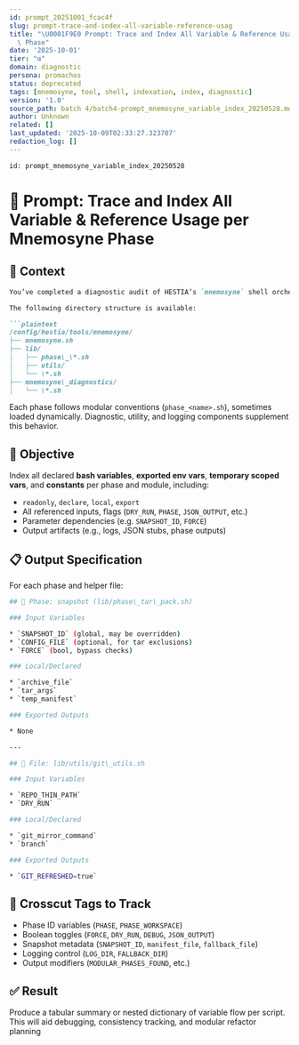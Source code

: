 ```yaml
---
id: prompt_20251001_fcac4f
slug: prompt-trace-and-index-all-variable-reference-usag
title: "\U0001F9E0 Prompt: Trace and Index All Variable & Reference Usage per Mnemosyne\
  \ Phase"
date: '2025-10-01'
tier: "α"
domain: diagnostic
persona: promachos
status: deprecated
tags: [mnemosyne, tool, shell, indexation, index, diagnostic]
version: '1.0'
source_path: batch 4/batch4-prompt_mnemosyne_variable_index_20250528.md
author: Unknown
related: []
last_updated: '2025-10-09T02:33:27.323707'
redaction_log: []
---
```


`id: prompt_mnemosyne_variable_index_20250528`

# 🧠 Prompt: Trace and Index All Variable & Reference Usage per Mnemosyne Phase

## 🧭 Context

```markdown
You’ve completed a diagnostic audit of HESTIA’s `mnemosyne` shell orchestration system. Your next goal is **deep introspection**: creating a complete index of **all variables**, **env flags**, and **script-local definitions** used in each declared phase (e.g., `snapshot`, `mirror`, `diagnose`, `tree`, etc.).

The following directory structure is available:

```plaintext
/config/hestia/tools/mnemosyne/
├── mnemosyne.sh
├── lib/
│   ├── phase\_\*.sh
│   ├── utils/
│   └── \*.sh
├── mnemosyne\_diagnostics/
│   └── \*.sh

```

Each phase follows modular conventions (`phase_<name>.sh`), sometimes loaded dynamically. Diagnostic, utility, and logging components supplement this behavior.

## 🎯 Objective

Index all declared **bash variables**, **exported env vars**, **temporary scoped vars**, and **constants** per phase and module, including:

- `readonly`, `declare`, `local`, `export`
- All referenced inputs, flags (`DRY_RUN`, `PHASE`, `JSON_OUTPUT`, etc.)
- Parameter dependencies (e.g. `SNAPSHOT_ID`, `FORCE`)
- Output artifacts (e.g., logs, JSON stubs, phase outputs)

## 📋 Output Specification

For each phase and helper file:

```bash
## 🔹 Phase: snapshot (lib/phase\_tar\_pack.sh)

### Input Variables

* `SNAPSHOT_ID` (global, may be overridden)
* `CONFIG_FILE` (optional, for tar exclusions)
* `FORCE` (bool, bypass checks)

### Local/Declared

* `archive_file`
* `tar_args`
* `temp_manifest`

### Exported Outputs

* None

---

## 🔹 File: lib/utils/git\_utils.sh

### Input Variables

* `REPO_THIN_PATH`
* `DRY_RUN`

### Local/Declared

* `git_mirror_command`
* `branch`

### Exported Outputs

* `GIT_REFRESHED=true`
```

## 📌 Crosscut Tags to Track

- Phase ID variables (`PHASE`, `PHASE_WORKSPACE`)
- Boolean toggles (`FORCE`, `DRY_RUN`, `DEBUG`, `JSON_OUTPUT`)
- Snapshot metadata (`SNAPSHOT_ID`, `manifest_file`, `fallback_file`)
- Logging control (`LOG_DIR`, `FALLBACK_DIR`)
- Output modifiers (`MODULAR_PHASES_FOUND`, etc.)

## ✅ Result

Produce a tabular summary or nested dictionary of variable flow per script. This will aid debugging, consistency tracking, and modular refactor planning
```
